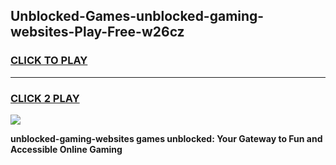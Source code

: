
## Unblocked-Games-unblocked-gaming-websites-Play-Free-w26cz
<h3>
<a href="https://premium76.site?title=unblocked-gaming-websites&ref=19M">CLICK TO PLAY</a></h3>
<hr>

<h3>
<a href="https://premium76.site?title=unblocked-gaming-websites&ref=19M">CLICK 2 PLAY</a>
  
</h3>

<a href="https://premium76.site?title=unblocked-gaming-websites&ref=19M"><img src="https://clearcache.store/games.png"></a>


**unblocked-gaming-websites games unblocked: Your Gateway to Fun and Accessible Online Gaming**
